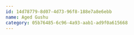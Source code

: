 ```yaml
---
id: 14d78779-8d07-4d73-96f8-188e7a8e6ebb
name: Aged Gushu
category: 05b76485-6c96-4a93-aab1-ad9f0a615668
---
```

